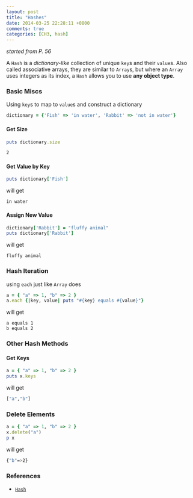 ```yaml
---
layout: post
title: "Hashes"
date: 2014-03-25 22:28:11 +0800
comments: true
categories: [CH3, hash] 
---
```


*started from P. 56*

A `Hash` is a *dictionary-like* collection of unique `key`s and their `value`s. Also called associative arrays, they are similar to `Array`s, but where an `Array` uses integers as its index, a `Hash` allows you to use **any object type**.

<!-- more -->

### Basic Miscs

Using `key`s to map to `value`s and construct a dictionary

```ruby
dictionary = {'Fish' => 'in water', 'Rabbit' => 'not in water'}
```

#### Get Size

```ruby
puts dictionary.size
```

```sh
2
```

#### Get Value by Key

```ruby
puts dictionary['Fish']
```

will get

```
in water
```

#### Assign New Value


```ruby
dictionary['Rabbit'] = "fluffy animal"
puts dictionary['Rabbit']
```

will get

```
fluffy animal
```

### Hash Iteration

using `each` just like `Array` does

```ruby
a = { "a" => 1, "b" => 2 }
a.each {|key, value| puts "#{key} equals #{value}"}
```

will get

```
a equals 1
b equals 2
```

### Other Hash Methods

#### Get Keys

```ruby
a = { "a" => 1, "b" => 2 }
puts x.keys
```

will get

```sh
["a","b"]
```

### Delete Elements

```ruby
a = { "a" => 1, "b" => 2 }
x.delete("a")
p x
```

will get

```sh
{"b"=>2}
```

### References

- [`Hash`](http://www.ruby-doc.org/core-2.1.1/Hash.html)
